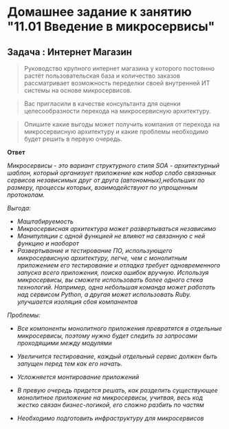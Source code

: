 # Домашнее задание к занятию "11.01 Введение в микросервисы"
## Задача : Интернет Магазин

> Руководство крупного интернет магазина у которого постоянно растёт пользовательская база и количество заказов рассматривает возможность переделки своей внутренней ИТ системы на основе микросервисов.

> Вас пригласили в качестве консультанта для оценки целесообразности перехода на микросервисную архитектуру.

> Опишите какие выгоды может получить компания от перехода на микросервисную архитектуру и какие проблемы необходимо будет решить в первую очередь.


**Ответ**

*Микросервисы - это вариант структурного стиля SOA - архитектурный шаблон, который организует приложение как набор слабо связанных сервисов независимых друг от друга (автономных),небольших по размеру, процессы которых, взаимодействуют по упрощенным протоколам.*

*Выгода:*
* *Маштабируемость*
* *Микросервисная архитектура может развертываться независимо*
* *Манипуляции с одной функцией не влияют на связанную с ней функцию и наоборот*
* *Развертывание и тестирование ПО, использующего микросервисную архитектуру, легче, чем с монолитным приложением его тестирование и отладка требует одновременного запуска всего приложения, поиска ошибок вручную.* *Используя микросервисы, вы сможете использовать более одного стека технологий. Например, одна небольшая команда может работать над сервисом Python, а другая может использовать Ruby.*
*улучшается изоляция сбоя компанентов*

*Проблемы:*
* *Все компоненты монолитного приложения превратятся в отдельные микросервисы, поэтому нужно будет следить за запросами проходящими между модулями*
* *Увеличится тестирование, каждый отдельный сервис должен быть запущен перед тем как его начать.*
* *Усложняется монтирование приложений*

* *В превую очередь придется решать, как разделить существующее монолитное приложение на микросервисы, учитвая, весь код жестко связан бизнес-логикой, его сложно разбить по частям* 
* *Необходимо подготовить инфраструктуру для микросервисов*
